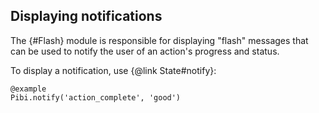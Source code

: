 ## Displaying notifications

The {#Flash} module is responsible for displaying "flash" messages that can
be used to notify the user of an action's progress and status.

To display a notification, use {@link State#notify}:

    @example
    Pibi.notify('action_complete', 'good')